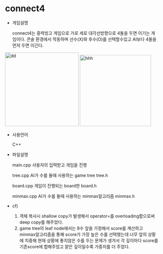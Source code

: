 # connect4


* 게임설명

  connect4는 중력빙고 게임으로 가로 세로 대각선방향으로 4돌을 두면 이기는 게임이다.
  콘솔 환경에서 작동하며 선수(X)와 후수(O)를 선택할수있고 AI보다 4돌을 먼저 두면 이긴다.

<div>
<img width="241" alt="dd" src="https://user-images.githubusercontent.com/41245313/92613255-b96c1900-f2f5-11ea-9ba0-ccf70939dee7.png">
<img width="233" alt="hhh" src="https://user-images.githubusercontent.com/41245313/92614665-42d01b00-f2f7-11ea-90a4-d128626b2006.png">
</div>

* 사용언어 

  C++

* 파일설명

  main.cpp  사용자의 입력받고 게임을 진행

  tree.cpp  AI가 수를 둘때 사용하는 game tree 
  tree.h 

  board.cpp  게임이 진행되는 board판
  board.h

  minmax.cpp  AI가 수를 둘때 사용하는 minmax알고리즘 
  minmax.h

* cf) 
  1. 객체 복사시 shallow copy가 발생해서 operator=를 overloading함으로써 deep copy를 해주었다.
  2. game tree의 leaf node에서는 8수 앞을 가정해서 score를 계산하고 minmax알고리즘을 통해 score가
  가장 높은 수를 선택했는데 너무 앞의 상황에 치중해 현재 상황에 좋지않은 수를 두는 문제가 생겨서 
  각 깊이마다 score를 기존score에 합해주었고 얕은 깊이일수록 가중치를 더 주었다.



